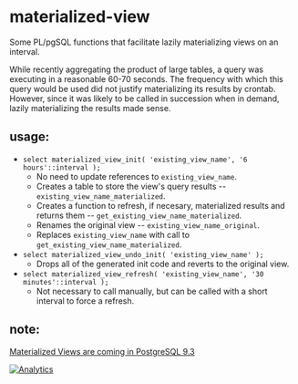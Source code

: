 materialized-view
=================

Some PL/pgSQL functions that facilitate lazily materializing views on an interval.

While recently aggregating the product of large tables, a query was executing in a reasonable 60-70 seconds. The frequency with which this query would be used did not justify materializing its results by crontab. However, since it was likely to be called in succession when in demand, lazily materializing the results made sense.

usage:
------

* `select materialized_view_init( 'existing_view_name', '6 hours'::interval );`
    - No need to update references to `existing_view_name`.
    - Creates a table to store the view's query results -- `existing_view_name_materialized`.
    - Creates a function to refresh, if necesary, materialized results and returns them -- `get_existing_view_name_materialized`.
    - Renames the original view -- `existing_view_name_original`.
    - Replaces `existing_view_name` with call to `get_existing_view_name_materialized`.
* `select materialized_view_undo_init( 'existing_view_name' );`
    - Drops all of the generated init code and reverts to the original view.
* `select materialized_view_refresh( 'existing_view_name', '30 minutes'::interval );`
    - Not necessary to call manually, but can be called with a short interval to force a refresh.

note:
-----

[Materialized Views are coming in PostgreSQL 9.3](http://j.mp/14eAeal "PostgreSQL: Documentation: 9.3: REFRESH MATERIALIZED VIEW")

[![Analytics](https://ga-beacon.appspot.com/UA-46733058-1/materialized-view/README?pixel)]( )

